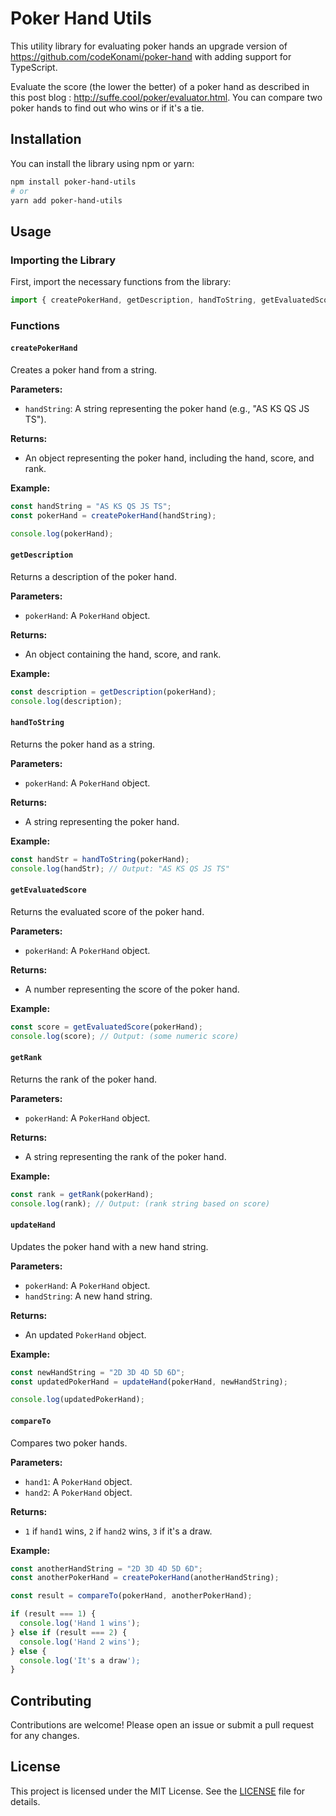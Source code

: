 
# Poker Hand Utils

This utility library for evaluating poker hands an upgrade version of https://github.com/codeKonami/poker-hand with adding support for TypeScript.

Evaluate the score (the lower the better) of a poker hand as described in this post blog : http://suffe.cool/poker/evaluator.html. You can compare two poker hands to find out who wins or if it's a tie.

## Installation

You can install the library using npm or yarn:

```sh
npm install poker-hand-utils
# or
yarn add poker-hand-utils
```

## Usage

### Importing the Library

First, import the necessary functions from the library:

```typescript
import { createPokerHand, getDescription, handToString, getEvaluatedScore, getRank, updateHand, compareTo } from 'poker-hand-utils';
```

### Functions

#### `createPokerHand`

Creates a poker hand from a string.

**Parameters:**
- `handString`: A string representing the poker hand (e.g., "AS KS QS JS TS").

**Returns:**
- An object representing the poker hand, including the hand, score, and rank.

**Example:**

```typescript
const handString = "AS KS QS JS TS";
const pokerHand = createPokerHand(handString);

console.log(pokerHand);
```

#### `getDescription`

Returns a description of the poker hand.

**Parameters:**
- `pokerHand`: A `PokerHand` object.

**Returns:**
- An object containing the hand, score, and rank.

**Example:**

```typescript
const description = getDescription(pokerHand);
console.log(description);
```

#### `handToString`

Returns the poker hand as a string.

**Parameters:**
- `pokerHand`: A `PokerHand` object.

**Returns:**
- A string representing the poker hand.

**Example:**

```typescript
const handStr = handToString(pokerHand);
console.log(handStr); // Output: "AS KS QS JS TS"
```

#### `getEvaluatedScore`

Returns the evaluated score of the poker hand.

**Parameters:**
- `pokerHand`: A `PokerHand` object.

**Returns:**
- A number representing the score of the poker hand.

**Example:**

```typescript
const score = getEvaluatedScore(pokerHand);
console.log(score); // Output: (some numeric score)
```

#### `getRank`

Returns the rank of the poker hand.

**Parameters:**
- `pokerHand`: A `PokerHand` object.

**Returns:**
- A string representing the rank of the poker hand.

**Example:**

```typescript
const rank = getRank(pokerHand);
console.log(rank); // Output: (rank string based on score)
```

#### `updateHand`

Updates the poker hand with a new hand string.

**Parameters:**
- `pokerHand`: A `PokerHand` object.
- `handString`: A new hand string.

**Returns:**
- An updated `PokerHand` object.

**Example:**

```typescript
const newHandString = "2D 3D 4D 5D 6D";
const updatedPokerHand = updateHand(pokerHand, newHandString);

console.log(updatedPokerHand);
```

#### `compareTo`

Compares two poker hands.

**Parameters:**
- `hand1`: A `PokerHand` object.
- `hand2`: A `PokerHand` object.

**Returns:**
- `1` if `hand1` wins, `2` if `hand2` wins, `3` if it's a draw.

**Example:**

```typescript
const anotherHandString = "2D 3D 4D 5D 6D";
const anotherPokerHand = createPokerHand(anotherHandString);

const result = compareTo(pokerHand, anotherPokerHand);

if (result === 1) {
  console.log('Hand 1 wins');
} else if (result === 2) {
  console.log('Hand 2 wins');
} else {
  console.log('It's a draw');
}
```

## Contributing

Contributions are welcome! Please open an issue or submit a pull request for any changes.

## License

This project is licensed under the MIT License. See the [LICENSE](LICENSE) file for details.